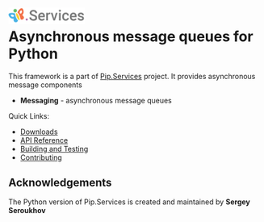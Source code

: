 # <img src="https://github.com/pip-services/pip-services/raw/master/design/Logo.png" alt="Pip.Services Logo" style="max-width:30%"> <br/> Asynchronous message queues for Python

This framework is a part of [Pip.Services](https://github.com/pip-services/pip-services) project.
It provides asynchronous message components 

- **Messaging** - asynchronous message queues

Quick Links:

* [Downloads](https://github.com/pip-services/pip-services-net-python/blob/master/doc/Downloads.md)
* [API Reference](http://htmlpreview.github.io/?https://github.com/pip-services/pip-services-net-python/blob/master/doc/api/index.html)
* [Building and Testing](https://github.com/pip-services/pip-services-net-python/blob/master/doc/Development.md)
* [Contributing](https://github.com/pip-services/pip-services-net-python/blob/master/doc/Development.md/#contrib)

## Acknowledgements

The Python version of Pip.Services is created and maintained by **Sergey Seroukhov**
